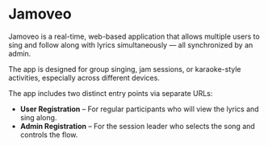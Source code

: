 # Jamoveo

Jamoveo is a real-time, web-based application that allows multiple users to sing and 
follow along with lyrics simultaneously — all synchronized by an admin.  

The app is designed for group singing, jam sessions, or karaoke-style activities, 
especially across different devices.  

The app includes two distinct entry points via separate URLs:

- **User Registration** – For regular participants who will view the lyrics and sing 
  along.  
- **Admin Registration** – For the session leader who selects the song and controls 
  the flow.
